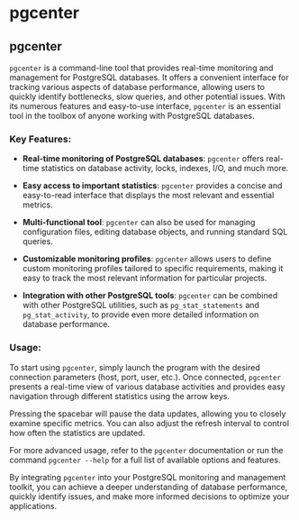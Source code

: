 # pgcenter

## pgcenter

`pgcenter` is a command-line tool that provides real-time monitoring and management for PostgreSQL databases. It offers a convenient interface for tracking various aspects of database performance, allowing users to quickly identify bottlenecks, slow queries, and other potential issues. With its numerous features and easy-to-use interface, `pgcenter` is an essential tool in the toolbox of anyone working with PostgreSQL databases.

### Key Features:

* **Real-time monitoring of PostgreSQL databases**: `pgcenter` offers real-time statistics on database activity, locks, indexes, I/O, and much more.

* **Easy access to important statistics**: `pgcenter` provides a concise and easy-to-read interface that displays the most relevant and essential metrics.

* **Multi-functional tool**: `pgcenter` can also be used for managing configuration files, editing database objects, and running standard SQL queries.

* **Customizable monitoring profiles**: `pgcenter` allows users to define custom monitoring profiles tailored to specific requirements, making it easy to track the most relevant information for particular projects.

* **Integration with other PostgreSQL tools**: `pgcenter` can be combined with other PostgreSQL utilities, such as `pg_stat_statements` and `pg_stat_activity`, to provide even more detailed information on database performance.

### Usage:

To start using `pgcenter`, simply launch the program with the desired connection parameters (host, port, user, etc.). Once connected, `pgcenter` presents a real-time view of various database activities and provides easy navigation through different statistics using the arrow keys.

Pressing the spacebar will pause the data updates, allowing you to closely examine specific metrics. You can also adjust the refresh interval to control how often the statistics are updated.

For more advanced usage, refer to the `pgcenter` documentation or run the command `pgcenter --help` for a full list of available options and features.

By integrating `pgcenter` into your PostgreSQL monitoring and management toolkit, you can achieve a deeper understanding of database performance, quickly identify issues, and make more informed decisions to optimize your applications.